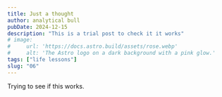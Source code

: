 ```yaml
---
title: Just a thought
author: analytical bull
pubDate: 2024-12-15
description: "This is a trial post to check it it works"
# image:
#     url: 'https://docs.astro.build/assets/rose.webp'
#     alt: 'The Astro logo on a dark background with a pink glow.'
tags: ["life lessons"]
slug: "06"
---
```


Trying to see if this works.

